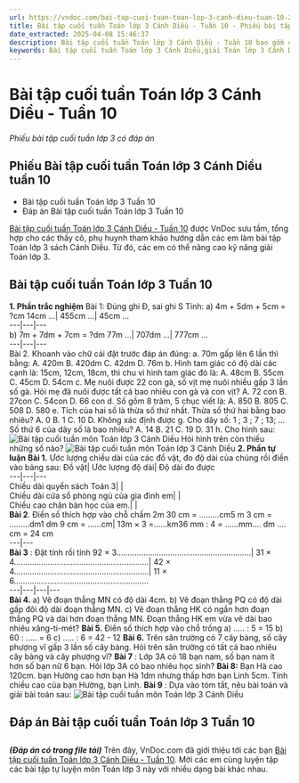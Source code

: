 ```yaml
---
url: https://vndoc.com/bai-tap-cuoi-tuan-toan-lop-3-canh-dieu-tuan-10-280887
title: Bài tập cuối tuần Toán lớp 3 Cánh Diều - Tuần 10 - Phiếu bài tập cuối tuần lớp 3 có đáp án - VnDoc.com
date_extracted: 2025-04-08 15:46:37
description: Bài tập cuối tuần Toán lớp 3 Cánh Diều - Tuần 10 bao gồm các bài tập đã học giúp các em học sinh ôn tập, nâng cao kỹ năng giải Toán lớp 3 Cánh Diều tuần 10.
keywords: Bài tập cuối tuần Toán lớp 3 Cánh Diều,giải Toán lớp 3 Cánh Diều,giải Toán lớp 3,phiếu bài tập cuối tuần lớp 3,phiếu bài tập toán lớp 3,bài tập toán cuối tuần lớp 3,bài tập cuối tuần toán lớp 3,toán cuối tuần lớp 3,bài tập cuối tuần lớp 3 môn toán,phiếu bài tập cuối tuần môn toán lớp 3 Cánh Diều,Bài tập cuối tuần Toán lớp 3 Cánh Diều Tuần 10,toan lop 3,toán lớp 3
---
```


# Bài tập cuối tuần Toán lớp 3 Cánh Diều - Tuần 10
 _Phiếu bài tập cuối tuần lớp 3 có đáp án_
## Phiếu Bài tập cuối tuần Toán lớp 3 Cánh Diều tuần 10
  * Bài tập cuối tuần Toán lớp 3 Tuần 10
  * Đáp án Bài tập cuối tuần Toán lớp 3 Tuần 10

[Bài tập cuối tuần Toán lớp 3 Cánh Diều - Tuần 10](<https://vndoc.com/bai-tap-cuoi-tuan-toan-lop-3-canh-dieu-tuan-10-280887>) được VnDoc sưu tầm, tổng hợp cho các thầy cô, phụ huynh tham khảo hướng dẫn các em làm bài tập Toán lớp 3 sách Cánh Diều. Từ đó, các em có thể nâng cao kỹ năng giải Toán lớp 3.
## Bài tập cuối tuần Toán lớp 3 Tuần 10
**1\. Phần trắc nghiệm**
Bài 1: Đúng ghi Đ, sai ghi S
Tính:
a\) 4m + 5dm + 5cm = ?cm
14cm …| 455cm …| 45cm …  
---|---|---  
b\) 7m + 7dm + 7cm = ?dm
77m …| 707dm …| 777cm …  
---|---|---  
Bài 2. Khoanh vào chữ cái đặt trước đáp án đúng:
a. 70m gấp lên 6 lần thì bằng:
A. 420m
B. 420dm
C. 42dm
D. 76m
b. Hình tam giác có độ dài các cạnh là: 15cm, 12cm, 18cm, thì chu vi hình tam giác đó là:
A. 48cm
B. 55cm
C. 45cm
D. 54cm
c. Mẹ nuôi được 22 con gà, số vịt mẹ nuôi nhiều gấp 3 lần số gà. Hỏi mẹ đã nuôi được tất cả bao nhiêu con gà và con vịt?
A. 72 con
B. 27con
C. 54con
D. 66 con
d. Số gồm 8 trăm, 5 chục viết là:
A. 850
B. 805
C. 508
D. 580
e. Tích của hai số là thừa số thứ nhất. Thừa số thứ hai bằng bao nhiêu?
A. 0
B. 1
C. 10
D. Không xác định được
g. Cho dãy số: 1 ; 3 ; 7 ; 13; …
Số thứ 6 của dãy số là bao nhiêu?
A. 14
B. 21
C. 19
D. 31
h. Cho hình sau:
![Bài tập cuối tuần môn Toán lớp 3 Cánh Diều](https://i.vdoc.vn/data/image/2022/11/11/bai-tap-cuoi-tuan-lop-3-mon-toan-canh-dieu-tuan-10-a.jpg)
Hỏi hình trên còn thiếu những số nào?
![Bài tập cuối tuần môn Toán lớp 3 Cánh Diều](https://i.vdoc.vn/data/image/2022/11/11/bai-tap-cuoi-tuan-lop-3-mon-toan-canh-dieu-tuan-10-b.jpg)
**2\. Phần tự luận**
**Bài 1.**
Ước lượng chiều dài của các đồ vật, đo độ dài của chúng rồi điền vào bảng sau:
Đồ vật| Ước lượng độ dài| Độ dài đo được  
---|---|---  
Chiều dài quyển sách Toán 3| |   
Chiều dài cửa sổ phòng ngủ của gia đình em| |   
Chiều cao chân bàn học của em.| |   
**Bài 2**. Điền số thích hợp vào chỗ chấm
2m 30 cm = ………cm5 m 3 cm = ………dm1 dm 9 cm = ……cm| 13m × 3 =……km36 mm : 4 = ……mm…. dm .…cm = 24 cm  
---|---  
**Bài 3** : Đặt tính rồi tính
92 × 3………………..………………..………………..| 31 × 4………………..………………..………………..| 42 × 4………………..………………..………………..| 11 × 6………………..………………..………………..  
---|---|---|---  
**Bài 4.**
a\) Vẽ đoạn thẳng MN có độ dài 4cm.
b\) Vẽ đoạn thẳng PQ có độ dài gấp đôi độ dài đoạn thẳng MN.
c\) Vẽ đoạn thẳng HK có ngắn hơn đoạn thẳng PQ và dài hơn đoạn thẳng MN.
Đoạn thẳng HK em vừa vẽ dài bao nhiêu xăng-ti-mét?
**Bài 5.** Điền số thích hợp vào chỗ trống
a\) ….. : 5 = 15
b\) 60 : ….. = 6
c\) ….. : 6 = 42 - 12
**Bài 6.** Trên sân trường có 7 cây bàng, số cây phượng vĩ gấp 3 lần số cây bàng. Hỏi trên sân trường có tất cả bao nhiêu cây bàng và cây phượng vĩ?
**Bài 7** : Lớp 3A có 18 bạn nam, số bạn nam ít hơn số bạn nữ 6 bạn. Hỏi lớp 3A có bao nhiêu học sinh?
**Bài 8:** Bạn Hà cao 120cm. bạn Hường cao hơn bạn Hà 1dm nhưng thấp hơn bạn Linh 5cm. Tính chiều cao của bạn Hường, bạn Linh.
**Bài 9** : Dựa vào tóm tắt, nêu bài toán và giải bài toán sau:
![Bài tập cuối tuần môn Toán lớp 3 Cánh Diều](https://i.vdoc.vn/data/image/2022/11/11/bai-tap-cuoi-tuan-lop-3-mon-toan-canh-dieu-tuan-10-c.jpg)
## Đáp án Bài tập cuối tuần Toán lớp 3 Tuần 10
## 
 _**\(Đáp án có trong file tải\)**_
Trên đây, VnDoc.com đã giới thiệu tới các bạn [Bài tập cuối tuần Toán lớp 3 Cánh Diều - Tuần 10](<https://vndoc.com/bai-tap-cuoi-tuan-toan-lop-3-canh-dieu-tuan-10-280887>). Mời các em cùng luyện tập các bài tập tự luyện môn Toán lớp 3 này với nhiều dạng bài khác nhau.

